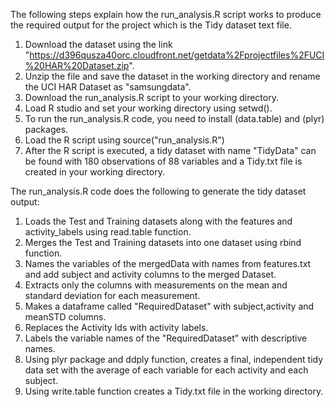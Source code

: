 
The following steps explain how the run_analysis.R script works to produce the required output for the project which is the Tidy dataset text file.

1. Download the dataset using the link "https://d396qusza40orc.cloudfront.net/getdata%2Fprojectfiles%2FUCI%20HAR%20Dataset.zip".
2. Unzip the file and save the dataset in the working directory and rename the UCI HAR Dataset as "samsungdata".
3. Download the run_analysis.R script to your working directory.
4. Load R studio and set your working directory using setwd().
5. To run the run_analysis.R code, you need to install (data.table) and (plyr) packages.
6. Load the R script using source("run_analysis.R")
7. After the R script is executed, a tidy dataset with name "TidyData" can be found with 180 observations of 88 variables and a Tidy.txt file is created in your working directory.

The run_analysis.R code does the following to generate the tidy dataset output:

1. Loads the Test and Training datasets along with the features and activity_labels using read.table function.
2. Merges the Test and Training datasets into one dataset using rbind function.
3. Names the variables of the mergedData with names from features.txt and add subject and activity columns to the merged Dataset.
4. Extracts only the columns with measurements on the mean and standard deviation for each measurement.
5. Makes a dataframe called "RequiredDataset" with subject,activity and meanSTD columns.
6. Replaces the Activity Ids with activity labels.
7. Labels the variable names of the "RequiredDataset" with descriptive names.
8. Using plyr package and ddply function,  creates a final, independent tidy data set with the average of each variable for each activity and each subject.
9. Using write.table function creates a Tidy.txt file in the working directory.




